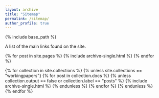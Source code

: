 ```yaml
---
layout: archive
title: "Sitemap"
permalink: /sitemap/
author_profile: true
---
```


{% include base_path %}

A list of the main links found on the site. 

{% for post in site.pages %}
  {% include archive-single.html %}
{% endfor %}

{% for collection in site.collections %}
{% unless site.collections == "workingpapers"}
{% for post in collection.docs %}
  {% unless collection.output == false or collection.label == "posts" %}
  {% include archive-single.html %}
  {% endunless %}
{% endfor %}
{% endunless %}
{% endfor %}

